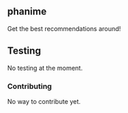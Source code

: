## phanime

Get the best recommendations around!

## Testing

No testing at the moment.

### Contributing

No way to contribute yet.

